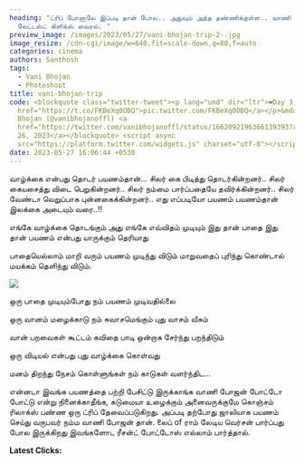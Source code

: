 ```yaml
---
heading: "ட்ரிப் போனாலே இப்படி தான் போல.. அதுவும் அந்த தண்ணிக்குள்ள.. வாணி போஜன்
  லேட்டஸ்ட் கிளிக்ஸ் வைரல். "
preview_image: /images/2023/05/27/vani-bhojan-trip-2-.jpg
image_resize: /cdn-cgi/image/w=640,fit=scale-down,q=80,f=auto
categories: cinema
authors: Santhosh
tags:
  - Vani Bhojan
  - Photoshoot
title: vani-bhojan-trip
code: <blockquote class="twitter-tweet"><p lang="und" dir="ltr">❤️Day 3 <a
  href="https://t.co/FKBeXq0OBQ">pic.twitter.com/FKBeXq0OBQ</a></p>&mdash; Vani
  Bhojan (@vanibhojanoffl) <a
  href="https://twitter.com/vanibhojanoffl/status/1662092196366139393?ref_src=twsrc%5Etfw">May
  26, 2023</a></blockquote> <script async
  src="https://platform.twitter.com/widgets.js" charset="utf-8"></script>
date: 2023-05-27 16:06:44 +0530
---
```

வாழ்க்கை என்பது தொடர் பயணம்தான்... சிலர் கை பிடித்து தொடர்கின்றனர்.. சிலர் கையசைத்து விடை பெறுகின்றனர்.. சிலர் நம்மை பார்ப்பதையே தவிர்க்கின்றனர்.. சிலர் வேண்டா வெறுப்பாக புன்னகைக்கின்றனர்.. எது எப்படியோ பயணம் பயணம்தான் இலக்கை அடையும் வரை..!!

எங்கே வாழ்க்கை தொடங்கும்
அது எங்கே எவ்விதம் முடியும்
இது தான் பாதை இது தான் பயணம்
என்பது யாருக்கும் தெரியாது

பாதையெல்லாம் மாறி வரும்
பயணம் முடிந்து விடும்
மாறுவதைப் புரிந்து கொண்டால்
மயக்கம் தெளிந்து விடும்.

![](/images/2023/05/27/vani-bhojan-trip-1-.jpg)

ஒரு பாதை முடியும்போது
நம் பயணம் முடிவதில்லை

ஒரு வானம் மழைக்காடு
நம் சுவாசமெங்கும் 
புது வாசம் வீசும்

வான் பறவைகள் கூட்டம்
கவிதை பாடி
ஒன்றாக சேர்ந்து பறந்திடும்

ஒரு விடியல் என்பது
புது வாழ்க்கை கொள்வது

மனம் திறந்து 
நேசம் கொள்ளுங்கள்
நம் காடுகள் வளர்ந்திட...

என்னடா இவங்க பயணத்தை பற்றி பேசிட்டு இருக்காங்க வாணி போஜன் போட்டோ போட்டு என்று நினைக்காதீங்க, கடுமையா உழைக்கும் அனைவருக்குமே கொஞ்சம் ரிலாக்ஸ் பண்ண ஒரு ட்ரிப் தேவைப்படுகிறது. அப்படி தற்போது ஜாலியாக பயணம் செய்து வருபவர் நம்ம வாணி போஜன் தான். லைப் of ராம் லேடிய வெர்சன் பார்ப்பது போல இருக்கிறது இவங்களோட ரீசன்ட் போட்டோஸ் எல்லாம் பார்த்தால். 



**L﻿atest Clicks:**